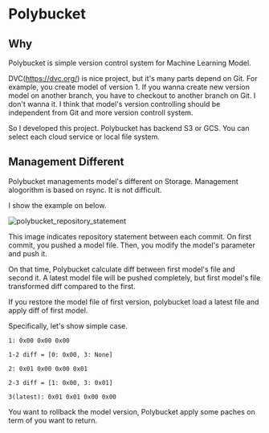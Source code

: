 # Polybucket

## Why
Polybucket is simple version control system for Machine Learning Model.

DVC(https://dvc.org/) is nice project, but it's many parts depend on Git.
For example, you create model of version 1. 
If you wanna create new version model on another branch, you have to checkout to another branch on Git.
I don't wanna it. I think that model's version controlling should be independent from Git and more version controll system.

So I developed this project.
Polybucket has backend S3 or GCS. You can select each cloud service or local file system.

## Management Different
Polybucket managements model's different on Storage.
Management alogorithm is based on rsync.
It is not difficult.

I show the example on below.

![polybucket_repository_statement](https://user-images.githubusercontent.com/15085723/58231781-c10b5580-7d72-11e9-857f-bbb3c1a1c481.png)

This image indicates repository statement between each commit.
On first commit, you pushed a model file.
Then, you modify the model's parameter and push it.

On that time, Polybucket calculate diff between first model's file and second it.
A latest model file will be pushed completely, but first model's file transformed diff compared to the first.

If you restore the model file of first version, polybucket load a latest file and apply diff of first model.

Specifically, let's show simple case.

```
1: 0x00 0x00 0x00

1-2 diff = [0: 0x00, 3: None]

2: 0x01 0x00 0x00 0x01

2-3 diff = [1: 0x00, 3: 0x01]

3(latest): 0x01 0x01 0x00 0x00
```

You want to rollback the model version, Polybucket apply some paches on term of you want to return.